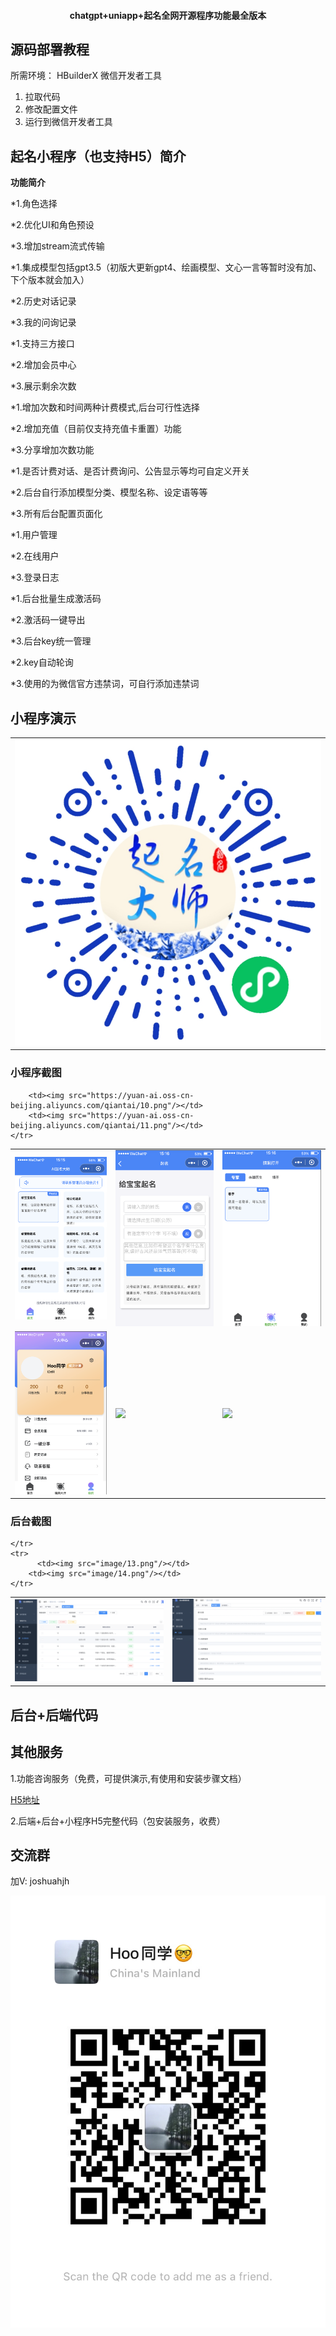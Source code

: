 <h4 align="center">chatgpt+uniapp+起名全网开源程序功能最全版本</h4>







## 源码部署教程

所需环境：
HBuilderX
微信开发者工具

1. 拉取代码
2. 修改配置文件
3. 运行到微信开发者工具



## 起名小程序（也支持H5）简介

**功能简介** 

*1.角色选择

*2.优化UI和角色预设

*3.增加stream流式传输

*1.集成模型包括gpt3.5（初版大更新gpt4、绘画模型、文心一言等暂时没有加、下个版本就会加入）

*2.历史对话记录

*3.我的问询记录

*1.支持三方接口

*2.增加会员中心

*3.展示剩余次数

*1.增加次数和时间两种计费模式,后台可行性选择

*2.增加充值（目前仅支持充值卡重置）功能

*3.分享增加次数功能

*1.是否计费对话、是否计费询问、公告显示等均可自定义开关

*2.后台自行添加模型分类、模型名称、设定语等等

*3.所有后台配置页面化

*1.用户管理

*2.在线用户

*3.登录日志

*1.后台批量生成激活码

*2.激活码一键导出

*3.后台key统一管理

*2.key自动轮询

*3.使用的为微信官方违禁词，可自行添加违禁词


## 小程序演示
<table>
    <tr>
        <td><img src="image/mini program.jpg"/></td>
    </tr>
</table>

### 小程序截图

<table>
    <tr>
        <td><img src="image/1.png"/></td>
        <td><img src="image/2.png"/></td>
        <td><img src="image/3.png"/></td>
    </tr>
    <tr>
        <td><img src="image/4.png"/></td>
        <td><img src="https://yuan-ai.oss-cn-beijing.aliyuncs.com/qiantai/8.png"/></td> 
         <td><img src="https://yuan-ai.oss-cn-beijing.aliyuncs.com/qiantai/9.png"/></td>
    </tr>
    <tr>
    
        <td><img src="https://yuan-ai.oss-cn-beijing.aliyuncs.com/qiantai/10.png"/></td>
        <td><img src="https://yuan-ai.oss-cn-beijing.aliyuncs.com/qiantai/11.png"/></td> 
    </tr>	 
 
</table>

### 后台截图
<table>
    <tr>
        <td><img src="image/11.png"/></td>
        <td><img src="image/12.png"/></td>
        
    </tr>
    <tr>
    	  <td><img src="image/13.png"/></td>
        <td><img src="image/14.png"/></td>
    </tr>
 
</table>



## 后台+后端代码
 
## 其他服务
1.功能咨询服务（免费，可提供演示,有使用和安装步骤文档）

[H5地址](https://name001.love/)

2.后端+后台+小程序H5完整代码（包安装服务，收费）



## 交流群

加V: joshuahjh

<img src="image/wechat.JPG"/>


